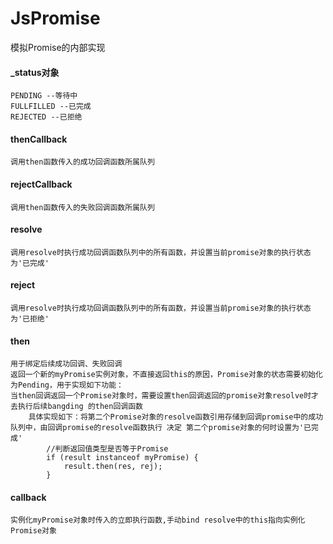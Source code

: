 # JsPromise
模拟Promise的内部实现

####  _status对象
    PENDING --等待中
    FULLFILLED --已完成
    REJECTED --已拒绝
####  thenCallback
    调用then函数传入的成功回调函数所属队列
####  rejectCallback
    调用then函数传入的失败回调函数所属队列
####  resolve
    调用resolve时执行成功回调函数队列中的所有函数，并设置当前promise对象的执行状态为'已完成'
####  reject
    调用resolve时执行成功回调函数队列中的所有函数，并设置当前promise对象的执行状态为'已拒绝'
####  then
    用于绑定后续成功回调、失败回调
    返回一个新的myPromise实例对象，不直接返回this的原因，Promise对象的状态需要初始化为Pending，用于实现如下功能：
    当then回调返回一个Promise对象时，需要设置then回调返回的promise对象resolve时才去执行后续bangding 的then回调函数
        具体实现如下：将第二个Promise对象的resolve函数引用存储到回调promise中的成功队列中，由回调promise的resolve函数执行 决定 第二个promise对象的何时设置为'已完成'
            //判断返回值类型是否等于Promise
            if (result instanceof myPromise) {
                result.then(res, rej);
            } 
####  callback
    实例化myPromise对象时传入的立即执行函数,手动bind resolve中的this指向实例化Promise对象
